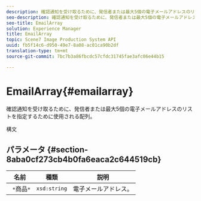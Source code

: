 ```yaml
---
description: 確認通知を受け取るために、発信者または最大5個の電子メールアドレスのリストを指定するために使用される配列。
seo-description: 確認通知を受け取るために、発信者または最大5個の電子メールアドレスのリストを指定するために使用される配列。
seo-title: EmailArray
solution: Experience Manager
title: EmailArray
topic: Scene7 Image Production System API
uuid: fb5f14c6-d950-49e7-8a08-ac01ca90b2df
translation-type: tm+mt
source-git-commit: 7bc7b3a86fbcdc57cfdc31745fae3afc06e44b15

---
```



# EmailArray{#emailarray}

確認通知を受け取るために、発信者または最大5個の電子メールアドレスのリストを指定するために使用される配列。

構文

## パラメータ {#section-8aba0cf273cb4b0fa6eaca2c644519cb}

| 名前 | 種類 | 説明 |
|---|---|---|
| ` *`商品`*` | `xsd:string` | 電子メールアドレス。 |

